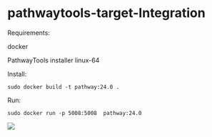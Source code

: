 # pathwaytools-target-Integration

Requirements:

docker

PathwayTools installer linux-64

Install:
```
sudo docker build -t pathway:24.0 .
```
Run:
```
sudo docker run -p 5008:5008  pathway:24.0
```
<img src="https://docs.google.com/drawings/d/1yNp2wlEK0HYLAtRyw1voCTVYEGJ9KNBmqQun7bjWbB8/export/png"/>
